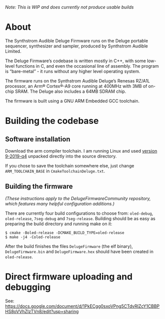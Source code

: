 *Note: This is WIP and does currently not produce usable builds*

# About
The Synthstrom Audible Deluge Firmware runs on the Deluge portable sequencer, synthesizer and sampler, produced by Synthstrom Audible Limited.

The Deluge Firmware’s codebase is written mostly in C++, with some low-level functions in C, and even the occasional line of assembly. The program is “bare-metal” - it runs without any higher level operating system.

The firmware runs on the Synthstrom Audible Deluge’s Renesas RZ/A1L processor, an Arm® Cortex®-A9 core running at 400MHz with 3MB of on-chip SRAM. The Deluge also includes a 64MB SDRAM chip.

The firmware is built using a GNU ARM Embedded GCC toolchain.

# Building the codebase
## Software installation

Download the arm compiler toolchain. I am running Linux and used [version
9-2019-q4](https://developer.arm.com/-/media/Files/downloads/gnu-rm/9-2019q4/gcc-arm-none-eabi-9-2019-q4-major-x86_64-linux.tar.bz2?revision=108bd959-44bd-4619-9c19-26187abf5225&rev=108bd95944bd46199c1926187abf5225&hash=3587BB8F9E458752D7057C56DCF3171DEC0463B4)
unpacked directly into the source directory.

If you chose to save the toolchain somewhere else, just change
`ARM_TOOLCHAIN_BASE` in `CmakeToolchainDeluge.txt`.

## Building the firmware
*(These instructions apply to the DelugeFirmwareCommunity repository, which features many helpful configuration additions.)*

There are currently four build configurations to choose from: `oled-debug`,
`oled-release`, `7seg-debug` and `7seg-release`. Building should be as easy as
preparing the build directory and running make on it:

```
$ cmake -Boled-release -DCMAKE_BUILD_TYPE=oled-release
$ make -j4 -Coled-release
```

After the build finishes the files `DelugeFirmware` (the elf binary),
`DelugeFirmware.bin` and `DelugeFirmware.hex` should have been created in
`oled-release`.


# Direct firmware uploading and debugging
See: https://docs.google.com/document/d/1PkECgg0sxoVPng5CTdvRIZcY1CBBPHS8oVVhZIzTVn8/edit?usp=sharing
